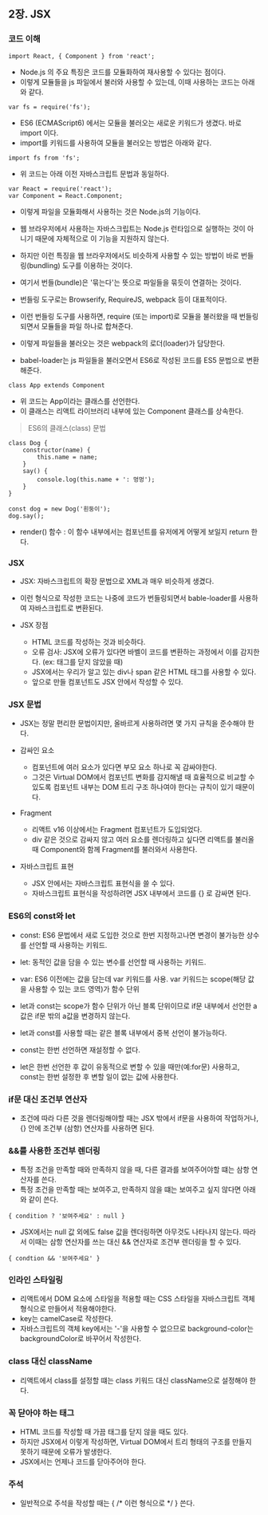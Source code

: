 ## 2장. JSX


### 코드 이해

```
import React, { Component } from 'react';
```

- Node.js 의 주요 특징은 코드를 모듈화하여 재사용할 수 있다는 점이다.
- 이렇게 모듈들을 js 파일에서 불러와 사용할 수 있는데, 이때 사용하는 코드는 아래와 같다.

```
var fs = require('fs');
```

- ES6 (ECMAScript6) 에서는 모듈을 불러오는 새로운 키워드가 생겼다. 바로 import 이다.
- import를 키워드를 사용하여 모듈을 불러오는 방법은 아래와 같다.

```
import fs from 'fs';
```

- 위 코드는 아래 이전 자바스크립트 문법과 동일하다.

```
var React = require('react');
var Component = React.Component;
```

- 이렇게 파일을 모듈화해서 사용하는 것은 Node.js의 기능이다.
- 웹 브라우저에서 사용하는 자바스크립트는 Node.js 런타임으로 실행하는 것이 아니기 때문에 자체적으로 이 기능을 지원하지 않는다.

- 하지만 이런 특징을 웹 브라우저에서도 비슷하게 사용할 수 있는 방법이 바로 번들링(bundling) 도구를 이용하는 것이다.
- 여기서 번들(bundle)은 '묶는다'는 뜻으로 파일들을 묶듯이 연결하는 것이다.
- 번들링 도구로는 Browserify, RequireJS, webpack 등이 대표적이다.
- 이런 번들링 도구를 사용하면, require (또는 import)로 모듈을 불러왔을 때 번들링되면서 모듈들을 파일 하나로 합쳐준다.
- 이렇게 파일들을 불러오는 것은 webpack의 로더(loader)가 담당한다.
- babel-loader는 js 파일들을 불러오면서 ES6로 작성된 코드를 ES5 문법으로 변환해준다.

```
class App extends Component
```

- 위 코드는 App이라는 클래스를 선언한다.
- 이 클래스는 리액트 라이브러리 내부에 있는 Component 클래스를 상속한다. 

> ES6의 클래스(class) 문법

```
class Dog {
    constructor(name) {
        this.name = name;
    }
    say() {
        console.log(this.name + ': 멍멍');
    }
}

const dog = new Dog('흰둥이');
dog.say();
```

- render() 함수 : 이 함수 내부에서는 컴포넌트를 유저에게 어떻게 보일지 return 한다.


### JSX

- JSX: 자바스크립트의 확장 문법으로 XML과 매우 비슷하게 생겼다.
- 이런 형식으로 작성한 코드는 나중에 코드가 번들링되면서 bable-loader를 사용하여 자바스크립트로 변환된다.

- JSX 장점
    - HTML 코드를 작성하는 것과 비슷하다.
    - 오류 검사: JSX에 오류가 있다면 바벨이 코드를 변환하는 과정에서 이를 감지한다. (ex: 태그를 닫지 않았을 때)
    - JSX에서는 우리가 알고 있는 div나 span 같은 HTML 태그를 사용할 수 있다.
    - 앞으로 만들 컴포넌트도 JSX 안에서 작성할 수 있다.
    
    
### JSX 문법

- JSX는 정말 편리한 문법이지만, 올바르게 사용하려면 몇 가지 규칙을 준수해야 한다.
    
- 감싸인 요소
    - 컴포넌트에 여러 요소가 있다면 부모 요소 하나로 꼭 감싸야한다.
    - 그것은 Virtual DOM에서 컴포넌트 변화를 감지해낼 때 효율적으로 비교할 수 있도록 컴포넌트 내부는 DOM 트리 구조 하나여야 한다는 규칙이 있기 때문이다.
    
- Fragment
    - 리액트 v16 이상에서는 Fragment 컴포넌트가 도입되었다.
    - div 같은 것으로 감싸지 않고 여러 요소를 렌더링하고 싶다면 리액트를 불러올 때 Component와 함께 Fragment를 불러와서 사용한다. 
    
- 자바스크립트 표현
    - JSX 안에서는 자바스크립트 표현식을 쓸 수 있다.
    - 자바스크립트 표현식을 작성하려면 JSX 내부에서 코드를 {} 로 감싸면 된다.
    

### ES6의 const와 let

- const: ES6 문법에서 새로 도입한 것으로 한번 지정하고나면 변경이 불가능한 상수를 선언할 때 사용하는 키워드.
- let: 동적인 값을 담을 수 있는 변수를 선언할 때 사용하는 키워드.
- var: ES6 이전에는 값을 담는데 var 키워드를 사용. var 키워드는 scope(해당 값을 사용할 수 있는 코드 영역)가 함수 단위

- let과 const는 scope가 함수 단위가 아닌 블록 단위이므로 if문 내부에서 선언한 a값은 if문 밖의 a값을 변경하지 않는다.
- let과 const를 사용할 때는 같은 블록 내부에서 중복 선언이 불가능하다.
- const는 한번 선언하면 재설정할 수 없다.
- let은 한번 선언한 후 값이 유동적으로 변할 수 있을 때만(예:for문) 사용하고, const는 한번 설정한 후 변할 일이 없는 값에 사용한다.


### if문 대신 조건부 연산자

- 조건에 따라 다른 것을 렌더링해야할 때는 JSX 밖에서 if문을 사용하여 작업하거나, {} 안에 조건부 (삼항) 연산자를 사용하면 된다.

### &&를 사용한 조건부 렌더링

- 특정 조건을 만족할 때와 만족하지 않을 때, 다른 결과를 보여주어야할 떄는 삼항 연산자를 쓴다.
- 특정 조건을 만족할 때는 보여주고, 만족하지 않을 떄는 보여주고 싶지 않다면 아래와 같이 쓴다.

```
{ condition ? '보여주세요' : null }
```

- JSX에서는 null 값 외에도 false 값을 렌더링하면 아무것도 나타나지 않는다. 따라서 이때는 삼항 연산자를 쓰는 대신 && 연산자로 조건부 렌더링을 할 수 있다.

```
{ condtion && '보여주세요' }
```

### 인라인 스타일링

- 리액트에서 DOM 요소에 스타일을 적용할 때는 CSS 스타일을 자바스크립트 객체 형식으로 만들어서 적용해야한다.
- key는 camelCase로 작성한다.
- 자바스크립트의 객체 key에서는 '-'을 사용할 수 없으므로 background-color는 backgroundColor로 바꾸어서 작성한다.

### class 대신 className

- 리액트에서 class를 설정할 떄는 class 키워드 대신 className으로 설정해야 한다.

### 꼭 닫아야 하는 태그

- HTML 코드를 작성할 때 가끔 태그를 닫지 않을 때도 있다.
- 하지만 JSX에서 이렇게 작성하면, Virtual DOM에서 트리 형태의 구조를 만들지 못하기 때문에 오류가 발생한다.
- JSX에서는 언제나 코드를 닫아주어야 한다.

### 주석

- 일반적으로 주석을 작성할 때는 { /* 이런 형식으로 */ } 쓴다.
